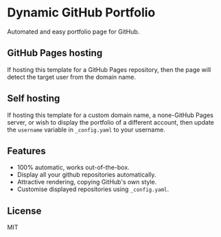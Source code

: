 # Dynamic GitHub Portfolio
Automated and easy portfolio page for GitHub.

## GitHub Pages hosting
If hosting this template for a GitHub Pages repository, then the page will detect the target user from the domain name.

## Self hosting
If hosting this template for a custom domain name, a none-GitHub Pages server, or wish to display the portfolio of a different account, then update the `username` variable in `_config.yaml` to your username.

## Features
* 100% automatic, works out-of-the-box.
* Display all your github repositories automatically.
* Attractive rendering, copying GitHub's own style.
* Customise displayed repositories using `_config.yaml`.

## License
MIT